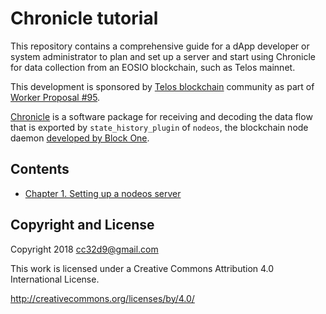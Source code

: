 # Chronicle tutorial

This repository contains a comprehensive guide for a dApp developer or
system administrator to plan and set up a server and start using
Chronicle for data collection from an EOSIO blockchain, such as Telos
mainnet.

This development is sponsored by [Telos
blockchain](https://www.telos.net/) community as part of [Worker
Proposal #95](https://chainspector.io/governance/worker-proposals/95).

[Chronicle](https://github.com/EOSChronicleProject/eos-chronicle) is a
software package for receiving and decoding the data flow that is
exported by `state_history_plugin` of `nodeos`, the blockchain node
daemon [developed by Block One](https://developers.eos.io/).


## Contents

* [Chapter 1. Setting up a nodeos server](01_nodeos_server_setup.md)






## Copyright and License

Copyright 2018 cc32d9@gmail.com

This work is licensed under a Creative Commons Attribution 4.0
International License.

http://creativecommons.org/licenses/by/4.0/

